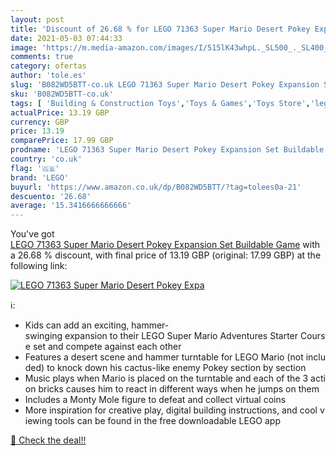 ```yaml
---
layout: post
title: 'Discount of 26.68 % for LEGO 71363 Super Mario Desert Pokey Expa'
date: 2021-05-03 07:44:33
image: 'https://m.media-amazon.com/images/I/515lK43whpL._SL500_._SL400_.jpg'
comments: true
category: ofertas
author: 'tole.es'
slug: 'B082WD5BTT-co.uk LEGO 71363 Super Mario Desert Pokey Expansion Set...'
sku: 'B082WD5BTT-co.uk'
tags: [ 'Building & Construction Toys','Toys & Games','Toys Store','lego', ]
actualPrice: 13.19 GBP
currency: GBP
price: 13.19
comparePrice: 17.99 GBP
prodname: 'LEGO 71363 Super Mario Desert Pokey Expansion Set Buildable Game'
country: 'co.uk'
flag: '🇬🇧'
brand: 'LEGO'
buyurl: 'https://www.amazon.co.uk/dp/B082WD5BTT/?tag=tolees0a-21'
descuento: '26.68'
average: '15.3416666666666'
---
```


You've got [LEGO 71363 Super Mario Desert Pokey Expansion Set Buildable Game](https://www.amazon.co.uk/dp/B082WD5BTT/?tag=tolees0a-21) with a  26.68 % discount, with final price of 13.19 GBP (original: 17.99 GBP) at the following link:

[![LEGO 71363 Super Mario Desert Pokey Expa](https://m.media-amazon.com/images/I/515lK43whpL._SL500_._SL400_.jpg)](https://www.amazon.co.uk/dp/B082WD5BTT/?tag=tolees0a-21)

ℹ️:

- Kids can add an exciting, hammer-swinging expansion to their LEGO Super Mario Adventures Starter Course set and compete against each other
- Features a desert scene and hammer turntable for LEGO Mario (not included) to knock down his cactus-like enemy Pokey section by section
- Music plays when Mario is placed on the turntable and each of the 3 action bricks causes him to react in different ways when he jumps on them
- Includes a Monty Mole figure to defeat and collect virtual coins
- More inspiration for creative play, digital building instructions, and cool viewing tools can be found in the free downloadable LEGO app

[🛒 Check the deal!!](https://www.amazon.co.uk/dp/B082WD5BTT/?tag=tolees0a-21)
